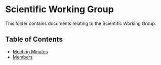# Scientific Working Group

This folder contains documents relating to the Scientific Working Group.

## Table of Contents

* [Meeting Minutes](minutes)
* [Members](people.md)
